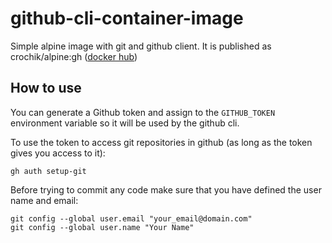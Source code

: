 # github-cli-container-image

Simple alpine image with git and github client. It is published as crochik/alpine:gh ([docker hub](https://hub.docker.com/r/crochik/alpine))

## How to use

You can generate a Github token and assign to the `GITHUB_TOKEN` environment variable so it will be used by the github cli.

To use the token to access git repositories in github (as long as the token gives you access to it):

```
gh auth setup-git
```

Before trying to commit any code make sure that you have defined the user name and email:

```
git config --global user.email "your_email@domain.com"
git config --global user.name "Your Name"
```
